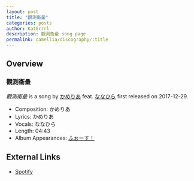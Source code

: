 ```yaml
---
layout: post
title: "觀測衞曐"
categories: posts
author: KatGrrrl
description: 觀測衞曐 song page
permalink: camellia/discography/:title
---
```


## Overview

### 觀測衞曐

*觀測衞曐* is a song by [かめりあ](/camellia) feat. [ななひら](#) first released on 2017-12-29.

* Composition: かめりあ
* Lyrics: かめりあ
* Vocals: ななひら
* Length: 04:43
* Album Appearances: [ふぉーす！](<{% link postsInclude/_posts/camellia/albums/Force/2023-12-20-Force.md %}>)

## External Links

* [Spotify](https://open.spotify.com/track/57n7x9GnxhF9UmeAUMkOUV?si=f8e6c93078184599)

